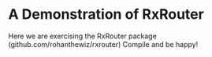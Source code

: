 # A Demonstration of RxRouter

Here we are exercising the RxRouter package (github.com/rohanthewiz/rxrouter)
Compile and be happy!
